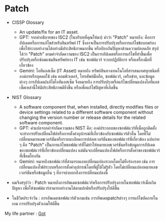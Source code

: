 # Patch

- CISSP Glossary
   - An update/fix for an IT asset.
   - GPT: จากคำอธิบายของ ISC2 (ในบริบทที่คุณให้มา) คำว่า "Patch" หมายถึง:
  คือการอัปเดตหรือการแก้ไขสำหรับสินทรัพย์ IT ซึ่งอาจเป็นการปรับปรุงหรือการแก้ไขข้อบกพร่องเพื่อให้ระบบทำงานได้อย่างมีประสิทธิภาพมากขึ้น หรือป้องกันปัญหาด้านความปลอดภัย
สรุปได้ว่า "Patch" ตามคำจำกัดความของ ISC2 เป็นการอัปเดตหรือการแก้ไขที่ทำขึ้นเพื่อปรับปรุงหรือซ่อมแซมสินทรัพย์ทาง IT เช่น ซอฟต์แวร์ ระบบปฏิบัติการ หรือเครื่องมือที่เกี่ยวข้อง
   - Gemini: ไอทีแอสเซ็ต (IT Asset) หมายถึง ทรัพย์สินทางเทคโนโลยีสารสนเทศทุกชนิดที่องค์กรหรือบุคคลใช้ เช่น คอมพิวเตอร์, โทรศัพท์มือถือ, ซอฟต์แวร์, เครือข่าย, และข้อมูลต่างๆ การอัปเดต/แก้ไขไอทีแอสเซ็ต จึงหมายถึง การปรับปรุงหรือแก้ไขเปลี่ยนแปลงไอทีแอสเซ็ตเหล่านี้ให้มีประสิทธิภาพดียิ่งขึ้น หรือเพื่อแก้ไขปัญหาที่เกิดขึ้น 
     
- NIST Glossary
   - A software component that, when installed, directly modifies files or device settings related to a different software component without changing the version number or release details for the related software component.
   - GPT: คำแปลจากคำจำกัดความของ NIST คือ:
องค์ประกอบของซอฟต์แวร์ที่เมื่อถูกติดตั้ง จะทำการปรับเปลี่ยนไฟล์หรือการตั้งค่าอุปกรณ์ที่เกี่ยวข้องกับซอฟต์แวร์ตัวอื่น โดยที่ไม่เปลี่ยนหมายเลขเวอร์ชันหรือรายละเอียดการปล่อยเวอร์ชันของซอฟต์แวร์ที่เกี่ยวข้อง
แปลง่าย ๆ คือ "Patch" เป็นการแก้ไขซอฟต์แวร์ที่ไม่ทำให้หมายเลขเวอร์ชันหรือข้อมูลการอัปเดตของซอฟต์แวร์ที่เกี่ยวข้องเปลี่ยนแปลง แต่มันจะเปลี่ยนแปลงไฟล์หรือการตั้งค่าของซอฟต์แวร์ที่เชื่อมโยงกัน
   - Gemini: หมายถึงซอฟต์แวร์ที่สามารถแอบเปลี่ยนแปลงระบบโดยไม่ทิ้งร่องรอย เช่น การเปลี่ยนแปลงไฟล์ระบบหรือการตั้งค่าอุปกรณ์โดยที่ผู้ใช้ไม่รู้ตัว โดยไม่เปลี่ยนแปลงหมายเลขเวอร์ชันหรือข้อมูลอื่น ๆ ที่อาจบ่งบอกถึงการเปลี่ยนแปลงนี้

- ผมจึงสรุปว่า : Patch หมายถึงการอัพเดตซอฟต์แวร์หรือการปรับปรุงภายในซอฟต์แวร์เมื่อเกิดปัญหา เพื่อให้ซอฟต์แวร์สามารถทำงานได้ตามปกติหรือปรับปรุงให้ดีขึ้น

- ในชีวิตประจำวัน : การอัพเดตซอฟต์แวร์ตัวเกมเช่น การอัพเดตpatchต่างๆ การแก้ไขบัคภายในเกม การปรับปรุงตัวเกมให้ดีขึ้น

My life partner : [Got](https://phrommin.github.io/patch)
